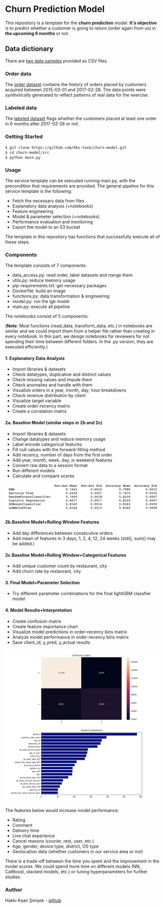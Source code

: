 # Churn Prediction Model #

This repository is a template for the **churn prediction** model. **It's objective** is to predict whether a customer is going to return (order again from us) in **the upcoming 6 months** or not.  

## Data dictionary  
  
There are [two data samples](./input/) provided as CSV files.  
  
### Order data  
  
The [order dataset](./input/machine_learning_challenge_order_data.csv) contains the history of orders placed by customers acquired between 2015-03-01 and 2017-02-28. The data points were *synthetically* generated to reflect patterns of real data for the exercise.  

### Labeled data  
  
The [labeled dataset](./input/machine_learning_challenge_labeled_data.csv) flags whether the customers placed at least one order in 6 months after 2017-02-28 or not.  

### Getting Started ###

```
$ git clone https://github.com/hks-task/churn-model.git
$ cd churn-model/src
$ python main.py
```

### Usage ###

The service template can be executed running main.py, with the precondition that requirements are provided.
The general pipeline for this service template is the following:

* Fetch the necessary data from files
* Explanatory data analysis (+notebooks)
* Feature engineering
* Model & parameter selection (+notebooks)
* Performance evaluation and monitoring
* Export the model to an S3 bucket

The template in this repository has functions that successfully execute all of these steps.

### Components ###

The template consists of 7 components:

* data_access.py: read order, label datasets and merge them
* utils.py: reduce memory usage
* pip-requirements.txt: get necessary packages
* Dockerfile: build an image
* functions.py: data transformation & engineering 
* model.py: run the lgb model
* main.py: execute all pipeline

The notebooks consist of 5 components:

(**Note**: Most functions (read_data, transform_data, etc.) in notebooks are similar and we could import them from a helper file rather than creating in every notebook. In this part, we design notebooks for reviewers for not spending their time between different folders. In the .py version, they are executed efficiently.)


#### 1. Explanatory Data Analysis ####

- Import libraries & datasets
- Check datatypes, duplicative and distinct values 
- Check missing values and impute them
- Check anomalies and handle with them
- Visualize orders in a year, month, day, hour breakdowns
- Check revenue distribution by client 
- Visualize target variable
- Create order-recency matrix
- Create a correlation matrix

#### 2a. Baseline Model (similar steps in 2b and 2c) ####

- Import libraries & datasets
- Change datatypes and reduce memory usage
- Label encode categorical features
- Fill null values with the forward-filling method
- Add recency, number of days from the first order
- Add year, month, week, day, is weekend features
- Convert raw data to a session format
- Run different models
- Calculate and compare scores

![Screenshot](./notebooks/output/model_comparison.png)

#### 2b.Baseline Model+Rolling Window Features ####

- Add day differences between consecutive orders 
- Add mean of features in 3 days, 1, 2, 4, 12, 24 weeks (std(), sum() may be added.)


#### 2c.Baseline Model+Rolling Window+Categorical Features ####

- Add unique customer count by restaurant, city
- Add churn rate by restaurant, city

#### 3. Final Model+Parameter Selection ####

- Try different parameter combinations for the final lightGBM classfier model

#### 4. Model Results+Interpretation ####

- Create confusion matrix
- Create feature importance chart
- Visualize model predictions in order-recency bins matrix
- Analyze model performance in order-recency bins matrix
- Save client_id, y_pred, y_actual results 

![Screenshot](./notebooks/output/feature_importance.png)

The features below would increase model performance: 

- Rating
- Comment
- Delivery time
- Live chat experience
- Cancel reasons (courier, rest, user, etc.)
- Age, gender, device type, district, OS type
- Geolocation data (whether customers in our service area or not)

There is a trade-off between the time you spent and the improvement in the model scores. We could spend more time on different models (NN, CatBoost, stacked models, etc.) or tuning hyperparameters for further studies.


### Author ###
Hakkı Kaan Şimşek - [github](https://github.com/HakkiKaanSimsek)